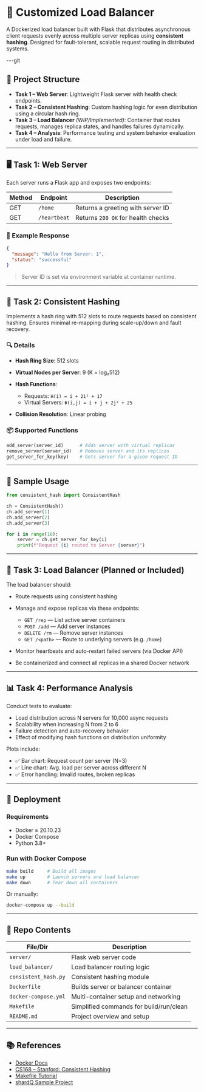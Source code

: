 # 🚦 Customized Load Balancer

A Dockerized load balancer built with Flask that distributes asynchronous client requests evenly across multiple server replicas using **consistent hashing**. Designed for fault-tolerant, scalable request routing in distributed systems.

---git 

## 🧱 Project Structure

* **Task 1 – Web Server**: Lightweight Flask server with health check endpoints.
* **Task 2 – Consistent Hashing**: Custom hashing logic for even distribution using a circular hash ring.
* **Task 3 – Load Balancer** *(WIP/Implemented)*: Container that routes requests, manages replica states, and handles failures dynamically.
* **Task 4 – Analysis**: Performance testing and system behavior evaluation under load and failure.

---

## 🖥️ Task 1: Web Server

Each server runs a Flask app and exposes two endpoints:

| Method | Endpoint     | Description                        |
| ------ | ------------ | ---------------------------------- |
| GET    | `/home`      | Returns a greeting with server ID  |
| GET    | `/heartbeat` | Returns `200 OK` for health checks |

### 🔁 Example Response

```json
{
  "message": "Hello from Server: 1",
  "status": "successful"
}
```

> Server ID is set via environment variable at container runtime.

---

## 🧠 Task 2: Consistent Hashing

Implements a hash ring with 512 slots to route requests based on consistent hashing. Ensures minimal re-mapping during scale-up/down and fault recovery.

### 🔍 Details

* **Hash Ring Size**: 512 slots
* **Virtual Nodes per Server**: 9 (K = log₂512)
* **Hash Functions**:

  * Requests: `H(i) = i + 2i² + 17`
  * Virtual Servers: `Φ(i,j) = i + j + 2j² + 25`
* **Collision Resolution**: Linear probing

### 📦 Supported Functions

```python
add_server(server_id)      # Adds server with virtual replicas
remove_server(server_id)   # Removes server and its replicas
get_server_for_key(key)    # Gets server for a given request ID
```

---

## 🔄 Sample Usage

```python
from consistent_hash import ConsistentHash

ch = ConsistentHash()
ch.add_server(1)
ch.add_server(2)
ch.add_server(3)

for i in range(10):
    server = ch.get_server_for_key(i)
    print(f"Request {i} routed to Server {server}")
```

---

## 📡 Task 3: Load Balancer (Planned or Included)

The load balancer should:

* Route requests using consistent hashing
* Manage and expose replicas via these endpoints:

  * `GET /rep` — List active server containers
  * `POST /add` — Add server instances
  * `DELETE /rm` — Remove server instances
  * `GET /<path>` — Route to underlying servers (e.g. `/home`)
* Monitor heartbeats and auto-restart failed servers (via Docker API)
* Be containerized and connect all replicas in a shared Docker network

---

## 📊 Task 4: Performance Analysis

Conduct tests to evaluate:

* Load distribution across N servers for 10,000 async requests
* Scalability when increasing N from 2 to 6
* Failure detection and auto-recovery behavior
* Effect of modifying hash functions on distribution uniformity

Plots include:

* ✅ Bar chart: Request count per server (N=3)
* ✅ Line chart: Avg. load per server across different N
* ✅ Error handling: Invalid routes, broken replicas

---

## 🐳 Deployment

### Requirements

* Docker ≥ 20.10.23
* Docker Compose
* Python 3.8+

### Run with Docker Compose

```bash
make build     # Build all images
make up        # Launch servers and load balancer
make down      # Tear down all containers
```

Or manually:

```bash
docker-compose up --build
```

---

## 📁 Repo Contents

| File/Dir             | Description                             |
| -------------------- | --------------------------------------- |
| `server/`            | Flask web server code                   |
| `load_balancer/`     | Load balancer routing logic             |
| `consistent_hash.py` | Consistent hashing module               |
| `Dockerfile`         | Builds server or balancer container     |
| `docker-compose.yml` | Multi-container setup and networking    |
| `Makefile`           | Simplified commands for build/run/clean |
| `README.md`          | Project overview and setup              |

---

## 📚 References

* [Docker Docs](https://docs.docker.com/get-started/)
* [CS168 – Stanford: Consistent Hashing](https://web.stanford.edu/class/cs168/l/l1.pdf)
* [Makefile Tutorial](https://makefiletutorial.com/)
* [shardQ Sample Project](https://github.com/prasenjit52282/shardQ)

